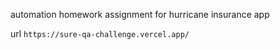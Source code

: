 automation homework assignment for hurricane insurance app

url `https://sure-qa-challenge.vercel.app/`
